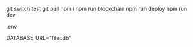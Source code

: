 git switch test
git pull
npm i
npm run blockchain
npm run deploy
npm run dev

.env

DATABASE_URL="file:.db"
